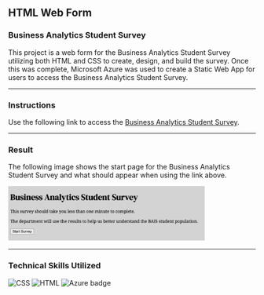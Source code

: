 ## HTML Web Form
### Business Analytics Student Survey

This project is a web form for the Business Analytics Student Survey utilizing both HTML and CSS to create, design, and build the survey. Once this was complete, Microsoft Azure was used to create a Static Web App for users to access the Business Analytics Student Survey.

---

### Instructions

Use the following link to access the [Business Analytics Student Survey](https://orange-pebble-0301f2110.5.azurestaticapps.net/).

---

### Result
The following image shows the start page for the Business Analytics Student Survey and what should appear when using the link above. 

<img src="images/SurveyStartPage.jpg" width="400" alt="Business Analytics Student Survey Start Page">

---

### Technical Skills Utilized

![CSS](https://img.shields.io/badge/CSS3-1572B6?style=for-the-badge&logo=css3&logoColor=white) ![HTML](https://img.shields.io/badge/HTML5-E34F26?style=for-the-badge&logo=html5&logoColor=white) ![Azure badge](https://img.shields.io/badge/Microsoft_Azure-0089D6?style=for-the-badge&logo=microsoft-azure&logoColor=white) 